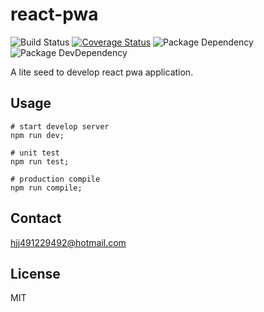 # react-pwa

![Build Status](https://img.shields.io/travis/coco-template/react-pwa/master.svg?style=flat)
[![Coverage Status](https://coveralls.io/repos/github/coco-template/react-pwa/badge.svg?branch=master)](https://coveralls.io/github/coco-template/react-pwa?branch=master)
![Package Dependency](https://david-dm.org/coco-template/react-pwa.svg?style=flat)
![Package DevDependency](https://david-dm.org/coco-template/react-pwa/dev-status.svg?style=flat)

A lite seed to develop react pwa application.

## Usage

```shell
# start develop server
npm run dev;

# unit test
npm run test;

# production compile
npm run compile;
```

## Contact

hjj491229492@hotmail.com

## License

MIT
